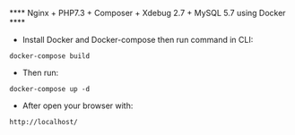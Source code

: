 **** Nginx + PHP7.3 + Composer + Xdebug 2.7 + MySQL 5.7 using Docker ****

* Install Docker and Docker-compose then run command in CLI:

`docker-compose build`

* Then run:

`docker-compose up -d`

* After open your browser with:

`http://localhost/`